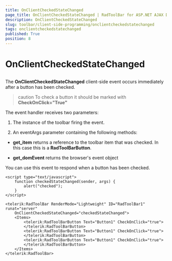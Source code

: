 ```yaml
---
title: OnClientCheckedStateChanged
page_title: OnClientCheckedStateChanged | RadToolBar for ASP.NET AJAX Documentation
description: OnClientCheckedStateChanged
slug: toolbar/client-side-programming/onclientcheckedstatechanged
tags: onclientcheckedstatechanged
published: True
position: 8
---
```


# OnClientCheckedStateChanged

## 

The **OnClientCheckedStateChanged** client-side event occurs immediately after a button has been checked.

>caution To check a button it should be marked with **CheckOnClick="True"** 
>


The event handler receives two parameters:

1. The instance of the toolbar firing the event.

1. An eventArgs parameter containing the following methods:

* **get_item** returns a reference to the toolbar item that was checked. In this case this is a **RadToolBarButton**.

* **get_domEvent** returns the browser's event object

You can use this event to respond when a button has been checked.

````ASPNET	
<script type="text/javascript">
    function checkedStateChanged(sender, args) {
        alert("checked");
    }
</script>

<telerik:RadToolBar RenderMode="Lightweight" ID="RadToolBar1" runat="server" 
	OnClientCheckedStateChanged="checkedStateChanged">
    <Items>
        <telerik:RadToolBarButton Text="Button1" CheckOnClick="true">
        </telerik:RadToolBarButton>
        <telerik:RadToolBarButton Text="Button1" CheckOnClick="true">
        </telerik:RadToolBarButton>
        <telerik:RadToolBarButton Text="Button1" CheckOnClick="true">
        </telerik:RadToolBarButton>
    </Items>
</telerik:RadToolBar>
````






